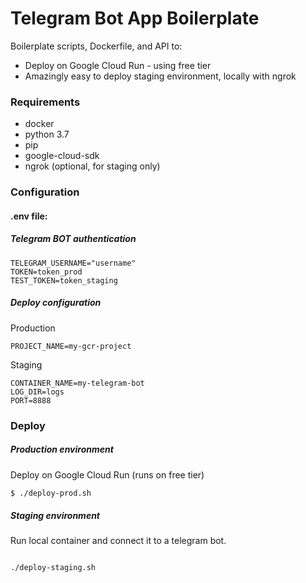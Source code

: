 # Telegram Bot App Boilerplate

Boilerplate scripts, Dockerfile, and API to:

* Deploy on Google Cloud Run - using free tier
* Amazingly easy to deploy staging environment, locally with ngrok

### Requirements

* docker
* python 3.7
* pip
* google-cloud-sdk
* ngrok (optional, for staging only)


### Configuration

#### .env file:

##### Telegram BOT authentication

```
TELEGRAM_USERNAME="username"
TOKEN=token_prod
TEST_TOKEN=token_staging
```

##### Deploy configuration

Production

```
PROJECT_NAME=my-gcr-project 
```

Staging

``` 
CONTAINER_NAME=my-telegram-bot
LOG_DIR=logs
PORT=8888
```

### Deploy

##### Production environment

Deploy on Google Cloud Run (runs on free tier)

```bash
$ ./deploy-prod.sh
```

##### Staging environment


Run local container and connect it to a telegram bot.

```bash

./deploy-staging.sh
```
